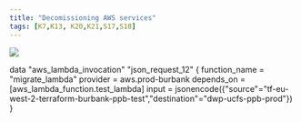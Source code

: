 ```yaml
---
title: "Decomissioning AWS services"
tags: [K7,K13, K20,K21,S17,S18]
---
```


![](../carbon.png)

data "aws_lambda_invocation" "json_request_12" {
  function_name = "migrate_lambda"
  provider      = aws.prod-burbank
  depends_on    = [aws_lambda_function.test_lambda]
  input         = jsonencode({"source"="tf-eu-west-2-terraform-burbank-ppb-test","destination"="dwp-ucfs-ppb-prod"})
}
